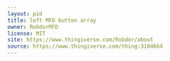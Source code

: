 ```yaml
---
layout: pid
title: left MFD button array
owner: RobdorMFD
license: MIT
site: https://www.thingiverse.com/Robdor/about
source: https://www.thingiverse.com/thing:3184664
---
```

